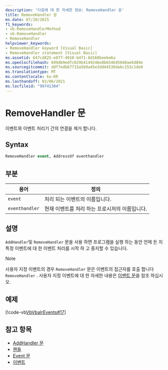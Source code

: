 ```yaml
---
description: '다음에 대 한 자세한 정보: RemoveHandler 문'
title: RemoveHandler 문
ms.date: 07/20/2015
f1_keywords:
- vb.RemoveHandlerMethod
- vb.RemoveHandler
- RemoveHandler
helpviewer_keywords:
- RemoveHandler keyword [Visual Basic]
- RemoveHandler statement [Visual Basic]
ms.assetid: 647cd825-e877-4910-b4f1-8d168beebe6a
ms.openlocfilehash: 699db9edfc029b4149246e8b654645040ae6d89e
ms.sourcegitcommit: ddf7edb67715a5b9a45e3dd44536dabc153c1de0
ms.translationtype: MT
ms.contentlocale: ko-KR
ms.lasthandoff: 02/06/2021
ms.locfileid: "99741304"
---
```

# <a name="removehandler-statement"></a>RemoveHandler 문

이벤트와 이벤트 처리기 간의 연결을 제거 합니다.  
  
## <a name="syntax"></a>Syntax  
  
```vb  
RemoveHandler event, AddressOf eventhandler  
```  
  
## <a name="parts"></a>부분  
  
|용어|정의|  
|---|---|  
|`event`|처리 되는 이벤트의 이름입니다.|  
|`eventhandler`|현재 이벤트를 처리 하는 프로시저의 이름입니다.|  
  
## <a name="remarks"></a>설명  

 `AddHandler`및 `RemoveHandler` 문을 사용 하면 프로그램을 실행 하는 동안 언제 든 지 특정 이벤트에 대 한 이벤트 처리를 시작 하 고 중지할 수 있습니다.  
  
> [!NOTE]
> 사용자 지정 이벤트의 경우 `RemoveHandler` 문은 이벤트의 접근자를 호출 합니다 `RemoveHandler` . 사용자 지정 이벤트에 대 한 자세한 내용은 [이벤트 문](event-statement.md)을 참조 하십시오.  
  
## <a name="example"></a>예제  

 [!code-vb[VbVbalrEvents#17](~/samples/snippets/visualbasic/VS_Snippets_VBCSharp/VbVbalrEvents/VB/Class1.vb#17)]  
  
## <a name="see-also"></a>참고 항목

- [AddHandler 문](addhandler-statement.md)
- [핸들](handles-clause.md)
- [Event 문](event-statement.md)
- [이벤트](../../programming-guide/language-features/events/index.md)

